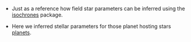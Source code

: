 * Just as a reference how field star parameters can be inferred using the [isochrones](https://github.com/timothydmorton/isochrones) package.

* Here we inferred stellar parameters for those planet hosting stars [planets](https://arxiv.org/abs/1812.04501).
